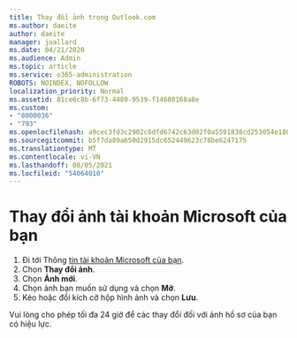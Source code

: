 ```yaml
---
title: Thay đổi ảnh trong Outlook.com
ms.author: daeite
author: daeite
manager: joallard
ms.date: 04/21/2020
ms.audience: Admin
ms.topic: article
ms.service: o365-administration
ROBOTS: NOINDEX, NOFOLLOW
localization_priority: Normal
ms.assetid: 81ce6c8b-6f73-4489-9539-f14680168a8e
ms.custom:
- "8000036"
- "793"
ms.openlocfilehash: a9cec3fd3c2902c8dfd6742c63d02f0a5591838cd253054e18052cf67648ec1b
ms.sourcegitcommit: b5f7da89a650d2915dc652449623c78be6247175
ms.translationtype: MT
ms.contentlocale: vi-VN
ms.lasthandoff: 08/05/2021
ms.locfileid: "54064010"
---
```

# <a name="change-your-microsoft-account-picture"></a>Thay đổi ảnh tài khoản Microsoft của bạn

1. Đi tới Thông [tin tài khoản Microsoft của bạn](https://go.microsoft.com/fwlink/p/?linkid=860841).
2. Chọn **Thay đổi ảnh**.
3. Chọn **Ảnh mới**.
4. Chọn ảnh bạn muốn sử dụng và chọn **Mở**.
5. Kéo hoặc đổi kích cỡ hộp hình ảnh và chọn **Lưu**.

Vui lòng cho phép tối đa 24 giờ để các thay đổi đối với ảnh hồ sơ của bạn có hiệu lực.